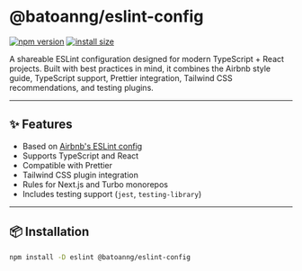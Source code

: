 # @batoanng/eslint-config

[![npm version](https://img.shields.io/npm/v/@batoanng/eslint-config)](https://www.npmjs.com/package/@batoanng/eslint-config)
[![install size](https://packagephobia.com/badge?p=@batoanng/eslint-config)](https://packagephobia.com/result?p=@batoanng/eslint-config)

A shareable ESLint configuration designed for modern TypeScript + React projects. Built with best practices in mind, it combines the Airbnb style guide, TypeScript support, Prettier integration, Tailwind CSS recommendations, and testing plugins.

---

## ✨ Features

- Based on [Airbnb's ESLint config](https://github.com/airbnb/javascript)
- Supports TypeScript and React
- Compatible with Prettier
- Tailwind CSS plugin integration
- Rules for Next.js and Turbo monorepos
- Includes testing support (`jest`, `testing-library`)

---

## 📦 Installation

```bash
npm install -D eslint @batoanng/eslint-config
